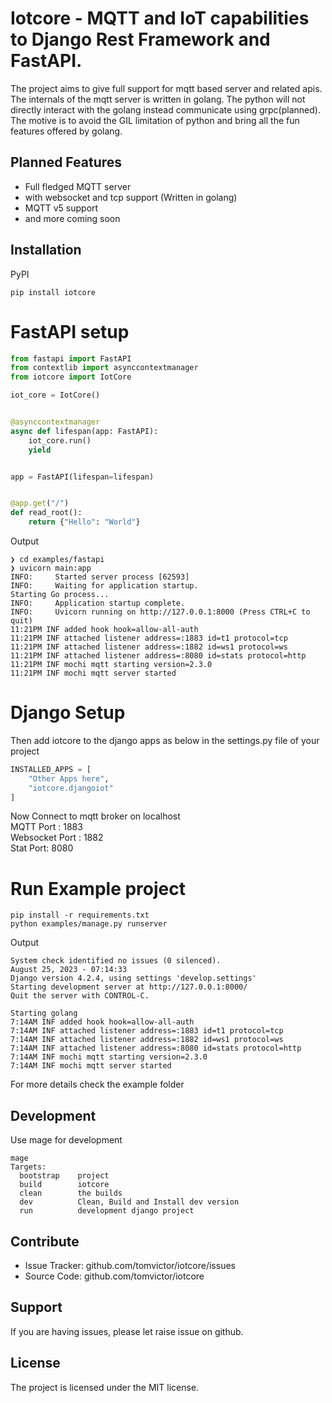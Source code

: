 # Iotcore - MQTT and IoT capabilities to Django Rest Framework and FastAPI.

The project aims to give full support for mqtt based server and related apis. The internals of the mqtt server is
written in golang. The python will not directly interact with the golang instead communicate using grpc(planned). The 
motive is to avoid the GIL limitation of python and bring all the  fun features offered by golang.

## Planned Features

* Full fledged MQTT server
* with websocket and tcp support (Written in golang)
* MQTT v5 support
* and more coming soon

## Installation

PyPI
```
pip install iotcore
```

# FastAPI setup

```python
from fastapi import FastAPI
from contextlib import asynccontextmanager
from iotcore import IotCore

iot_core = IotCore()


@asynccontextmanager
async def lifespan(app: FastAPI):
    iot_core.run()
    yield


app = FastAPI(lifespan=lifespan)


@app.get("/")
def read_root():
    return {"Hello": "World"}

```

Output

```shell
❯ cd examples/fastapi
❯ uvicorn main:app
INFO:     Started server process [62593]
INFO:     Waiting for application startup.
Starting Go process...
INFO:     Application startup complete.
INFO:     Uvicorn running on http://127.0.0.1:8000 (Press CTRL+C to quit)
11:21PM INF added hook hook=allow-all-auth
11:21PM INF attached listener address=:1883 id=t1 protocol=tcp
11:21PM INF attached listener address=:1882 id=ws1 protocol=ws
11:21PM INF attached listener address=:8080 id=stats protocol=http
11:21PM INF mochi mqtt starting version=2.3.0
11:21PM INF mochi mqtt server started

```

# Django Setup

Then add iotcore to the django apps as below in the settings.py file of your project
```python
INSTALLED_APPS = [
    "Other Apps here",
    "iotcore.djangoiot"
]
```

Now Connect to mqtt broker on localhost  
MQTT Port : 1883  
Websocket Port : 1882  
Stat Port: 8080  

# Run Example project

```shell
pip install -r requirements.txt
python examples/manage.py runserver
```
Output

```shell
System check identified no issues (0 silenced).
August 25, 2023 - 07:14:33
Django version 4.2.4, using settings 'develop.settings'
Starting development server at http://127.0.0.1:8000/
Quit the server with CONTROL-C.

Starting golang
7:14AM INF added hook hook=allow-all-auth
7:14AM INF attached listener address=:1883 id=t1 protocol=tcp
7:14AM INF attached listener address=:1882 id=ws1 protocol=ws
7:14AM INF attached listener address=:8080 id=stats protocol=http
7:14AM INF mochi mqtt starting version=2.3.0
7:14AM INF mochi mqtt server started

```

For more details check the example folder

## Development

Use mage for development

```shell
mage
Targets:
  bootstrap    project
  build        iotcore      
  clean        the builds
  dev          Clean, Build and Install dev version
  run          development django project
```



## Contribute

- Issue Tracker: github.com/tomvictor/iotcore/issues
- Source Code: github.com/tomvictor/iotcore

## Support

If you are having issues, please let raise issue on github.

## License

The project is licensed under the MIT license.
